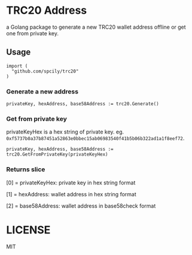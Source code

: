 # TRC20 Address

a Golang package to generate a new TRC20 wallet address offline or get one from private key.

## Usage

```golang
import (
  "github.com/spcily/trc20"
)
```

### Generate a new address

```golang
privateKey, hexAddress, base58Address := trc20.Generate()
```

### Get from private key

privateKeyHex is a hex string of private key. eg. `0xf5737b0a37b87451a52863e0bbec15ab06983540f41b5b06b322ad1a1f8eef72`.

```golang
privateKey, hexAddress, base58Address := trc20.GetFromPrivateKey(privateKeyHex)
```

### Returns slice

[0] = privateKeyHex: private key in hex string format

[1] = hexAddress: wallet address in hex string format

[2] = base58Address: wallet address in base58check format

# LICENSE

MIT
